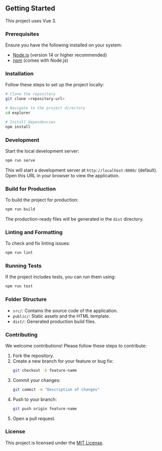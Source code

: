## Getting Started

This project uses Vue 3.

### Prerequisites

Ensure you have the following installed on your system:
- [Node.js](https://nodejs.org/) (version 14 or higher recommended)
- [npm](https://www.npmjs.com/) (comes with Node.js)

### Installation

Follow these steps to set up the project locally:

```sh
# Clone the repository
git clone <repository-url>

# Navigate to the project directory
cd explorer

# Install dependencies
npm install
```

### Development

Start the local development server:

```sh
npm run serve
```

This will start a development server at `http://localhost:8080/` (default). Open this URL in your browser to view the application.

### Build for Production

To build the project for production:

```sh
npm run build
```

The production-ready files will be generated in the `dist` directory.

### Linting and Formatting

To check and fix linting issues:

```sh
npm run lint
```

### Running Tests

If the project includes tests, you can run them using:

```sh
npm run test
```

### Folder Structure

- `src/`: Contains the source code of the application.
- `public/`: Static assets and the HTML template.
- `dist/`: Generated production build files.

### Contributing

We welcome contributions! Please follow these steps to contribute:

1. Fork the repository.
2. Create a new branch for your feature or bug fix:
   ```sh
   git checkout -b feature-name
   ```
3. Commit your changes:
   ```sh
   git commit -m "Description of changes"
   ```
4. Push to your branch:
   ```sh
   git push origin feature-name
   ```
5. Open a pull request.

### License

This project is licensed under the [MIT License](LICENSE).
